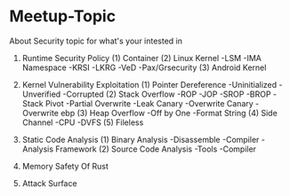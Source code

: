 # Meetup-Topic
About Security topic for what's your intested in

1. Runtime Security Policy
(1) Container
(2) Linux Kernel
-LSM
-IMA Namespace
-KRSI
-LKRG
-VeD
-Pax/Grsecurity
(3) Android Kernel

2. Kernel Vulnerability Exploitation
(1) Pointer Dereference
-Uninitialized
-Unverified
-Corrupted
(2) Stack Overflow
-ROP
-JOP
-SROP
-BROP
-Stack Pivot
-Partial Overwrite
-Leak Canary
-Overwrite Canary
-Overwrite ebp
(3) Heap Overflow
-Off by One
-Format String
(4) Side Channel
-CPU
-DVFS
(5) Fileless

3. Static Code Analysis
(1) Binary Analysis
-Disassemble
-Compiler
-Analysis Framework
(2) Source Code Analysis
-Tools
-Compiler

4. Memory Safety Of Rust
5. Attack Surface


